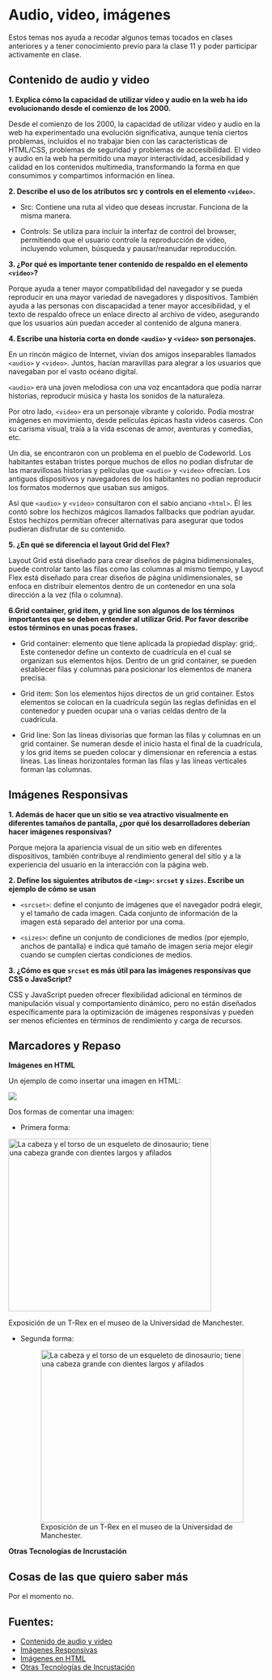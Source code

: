 # Audio, video, imágenes

Estos temas nos ayuda a recodar algunos temas tocados en clases anteriores y a tener conocimiento previo para la clase 11 y poder participar activamente en clase.

## Contenido de audio y video

**1. Explica cómo la capacidad de utilizar video y audio en la web ha ido evolucionando desde el comienzo de los 2000.**

Desde el comienzo de los 2000, la capacidad de utilizar video y audio en la web ha experimentado una evolución significativa, aunque tenía ciertos problemas, incluídos el no trabajar bien con las características de HTML/CSS, problemas de seguridad y problemas de accesibilidad. El video y audio en la web ha permitido una mayor interactividad, accesibilidad y calidad en los contenidos multimedia, transformando la forma en que consumimos y compartimos información en línea.

**2. Describe el uso de los atributos src y controls en el elemento `<video>`.**

+ Src: Contiene una ruta al video que deseas incrustar. Funciona de la misma manera.

+ Controls: Se utiliza para incluir la interfaz de control del browser, permitiendo que el usuario controle la reproducción de video, incluyendo volumen, búsqueda y pausar/reanudar reproducción.

**3. ¿Por qué es importante tener contenido de respaldo en el elemento `<video>`?**

Porque ayuda a tener mayor compatibilidad del navegador y se pueda reproducir en una mayor variedad de navegadores y dispositivos. También ayuda a las personas con discapacidad a tener mayor accesibilidad, y  el texto de respaldo ofrece un enlace directo al archivo de video, asegurando que los usuarios aún puedan acceder al contenido de alguna manera.

**4. Escribe una historia corta en donde `<audio>` y `<video>` son personajes.**

En un rincón mágico de Internet, vivían dos amigos inseparables llamados `<audio>` y `<video>`. Juntos, hacían maravillas para alegrar a los usuarios que navegaban por el vasto océano digital.

`<audio>` era una joven melodiosa con una voz encantadora que podía narrar historias, reproducir música y hasta los sonidos de la naturaleza. 

Por otro lado, `<video>` era un personaje vibrante y colorido. Podía mostrar imágenes en movimiento, desde películas épicas hasta videos caseros. Con su carisma visual, traía a la vida escenas de amor, aventuras y comedias, etc. 

Un día, se encontraron con un problema en el pueblo de Codeworld. Los habitantes estaban tristes porque muchos de ellos no podían disfrutar de las maravillosas historias y películas que `<audio>` y `<video>` ofrecían. Los antiguos dispositivos y navegadores de los habitantes no podían reproducir los formatos modernos que usaban sus amigos.

Así que `<audio>` y `<video>` consultaron con el sabio anciano `<html>`. Él les contó sobre los hechizos mágicos llamados fallbacks que podrían ayudar. Estos hechizos permitían ofrecer alternativas para asegurar que todos pudieran disfrutar de su contenido.

**5. ¿En qué se diferencia el layout Grid del Flex?**

 Layout Grid está diseñado para crear diseños de página bidimensionales, puede controlar tanto las filas como las columnas al mismo tiempo, y Layout Flex está diseñado para crear diseños de página unidimensionales, se enfoca en distribuir elementos dentro de un contenedor en una sola dirección a la vez (fila o columna).
 

**6.Grid container, grid item, y grid line son algunos de los términos importantes que se deben entender al utilizar Grid. Por favor describe estos términos en unas pocas frases.**

+ Grid container: elemento que tiene aplicada la propiedad display: grid;. Este contenedor define un contexto de cuadrícula en el cual se organizan sus elementos hijos. Dentro de un grid container, se pueden establecer filas y columnas para posicionar los elementos de manera precisa.
  
+ Grid item: Son los elementos hijos directos de un grid container. Estos elementos se colocan en la cuadrícula según las reglas definidas en el contenedor y pueden ocupar una o varias celdas dentro de la cuadrícula.
  
+ Grid line: Son las líneas divisorias que forman las filas y columnas en un grid container. Se numeran desde el inicio hasta el final de la cuadrícula, y los grid items se pueden colocar y dimensionar en referencia a estas líneas. Las líneas horizontales forman las filas y las líneas verticales forman las columnas.

## Imágenes Responsivas

**1. Además de hacer que un sitio se vea atractivo visualmente en diferentes tamaños de pantalla, ¿por qué los desarrolladores deberían hacer imágenes responsivas?**

Porque mejora la apariencia visual de un sitio web en diferentes dispositivos, también contribuye al rendimiento general del sitio y a la experiencia del usuario en la interacción con la página web.

**2. Define los siguientes atributos de `<img>`: `srcset` y `sizes`. Escribe un ejemplo de cómo se usan**

+ `<srcset>`: define el conjunto de imágenes que el navegador podrá elegir, y el tamaño de cada imagen. Cada conjunto de información de la imagen está separado del anterior por una coma.
  
+ `<sizes>`: define un conjunto de condiciones de medios (por ejemplo, anchos de pantalla) e indica qué tamaño de imagen sería mejor elegir cuando se cumplen ciertas condiciones de medios.

**3. ¿Cómo es que `srcset` es más útil para las imágenes responsivas que CSS o JavaScript?**

CSS y JavaScript pueden ofrecer flexibilidad adicional en términos de manipulación visual y comportamiento dinámico, pero no están diseñados específicamente para la optimización de imágenes responsivas y pueden ser menos eficientes en términos de rendimiento y carga de recursos.

## Marcadores y Repaso

**Imágenes en HTML**

Un ejemplo de como insertar una imagen en HTML:

 <img src="https://www.example.com/images/dinosaur.jpg" />
 
Dos formas de comentar una imagen:

+ Primera forma:

<div class="figure">
  <img
    src="images/dinosaur.jpg"
    alt="La cabeza y el torso de un esqueleto de dinosaurio;
           tiene una cabeza grande con dientes largos y afilados"
    width="400"
    height="341" />

  <p>Exposición de un T-Rex en el museo de la Universidad de Manchester.</p>
</div>

+ Segunda forma:

  <figure>
  <img
    src="images/dinosaur.jpg"
    alt="La cabeza y el torso de un esqueleto de dinosaurio;
            tiene una cabeza grande con dientes largos y afilados"
    width="400"
    height="341" />

  <figcaption>
    Exposición de un T-Rex en el museo de la Universidad de Manchester.
  </figcaption>
</figure>

**Otras Tecnologías de Incrustación**

## Cosas de las que quiero saber más

Por el momento no.

## Fuentes:

+ [Contenido de audio y video](https://developer.mozilla.org/es/docs/Learn/HTML/Multimedia_and_embedding/Video_and_audio_content)
+ [Imágenes Responsivas](https://developer.mozilla.org/es/docs/Learn/HTML/Multimedia_and_embedding/Responsive_images)
+ [Imágenes en HTML](https://developer.mozilla.org/es/docs/Learn/HTML/Multimedia_and_embedding/Images_in_HTML)
+ [Otras Tecnologías de Incrustación](https://developer.mozilla.org/es/docs/Learn/HTML/Multimedia_and_embedding/Other_embedding_technologies)
